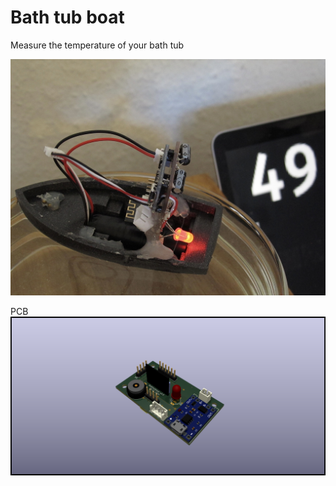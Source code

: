 Bath tub boat
==============

Measure the temperature of your bath tub

![](boat.jpg)


PCB
![](screenshot.png)
